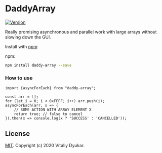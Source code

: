 DaddyArray
===========

[![Version](http://img.shields.io/npm/v/daddy-array.svg)](https://www.npmjs.org/package/daddy-array)

Really promising asynchronous and parallel work with large arrays without slowing down the GUI.

Install with [npm](https://www.npmjs.com/):

npm:
```sh
npm install daddy-array --save
```

### How to use

```tsx
import {asyncForEach} from "daddy-array";

const arr = [];
for (let i = 0; i < 0xFFFF; i++) arr.push(i);
asyncForEach(arr, x => {
    // SOME ACTION WITH ARRAY ELEMENT X
    return true; // false to cancel
}).then(x => console.log(x ? 'SUCCESS' : 'CANCELLED'));

```

## License

[MIT](LICENSE). Copyright (c) 2020 Vitaliy Dyukar.
